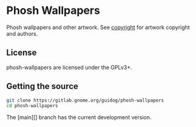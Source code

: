 # Phosh Wallpapers

Phosh wallpapers and other artwork. See [copyright](./debian/copyright) for
artwork copyright and authors.

## License

phosh-wallpapers are licensed under the GPLv3+.

## Getting the source

```sh
git clone https://gitlab.gnome.org/guidog/phosh-wallpapers
cd phosh-wallpapers
```

The [main][] branch has the current development version.

